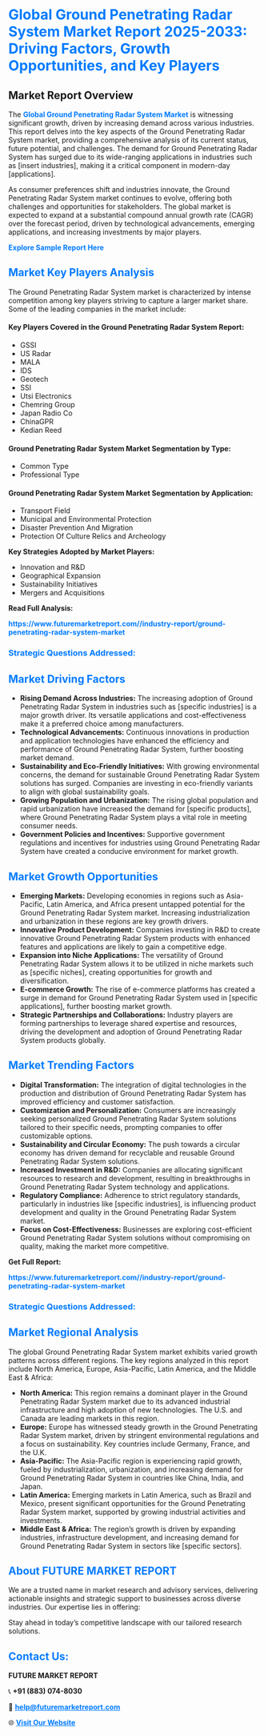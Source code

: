 <h1 style="color: #007BFF;">Global Ground Penetrating Radar System Market Report 2025-2033: Driving Factors, Growth Opportunities, and Key Players</h1>

<section id="overview">
<h2>Market Report Overview</h2>
<p>The <a href="https://www.futuremarketreport.com//industry-report/ground-penetrating-radar-system-market" style="color: #007BFF; text-decoration: none;"><strong>Global Ground Penetrating Radar System Market</strong></a> is witnessing significant growth, driven by increasing demand across various industries. This report delves into the key aspects of the Ground Penetrating Radar System market, providing a comprehensive analysis of its current status, future potential, and challenges. The demand for Ground Penetrating Radar System has surged due to its wide-ranging applications in industries such as [insert industries], making it a critical component in modern-day [applications].</p>
<p>As consumer preferences shift and industries innovate, the Ground Penetrating Radar System market continues to evolve, offering both challenges and opportunities for stakeholders. The global market is expected to expand at a substantial compound annual growth rate (CAGR) over the forecast period, driven by technological advancements, emerging applications, and increasing investments by major players.</p>
</section>

<section id="overview">
<p><a href="https://www.futuremarketreport.com//request-sample/reportId=83513" style="color: #007BFF; text-decoration: none;"><strong>Explore Sample Report Here</strong></a></p>
</section>

<section id="key-players">
<h2 style="color: #007BFF;">Market Key Players Analysis</h2>
<p>The Ground Penetrating Radar System market is characterized by intense competition among key players striving to capture a larger market share. Some of the leading companies in the market include:</p>
<h4>Key Players Covered in the Ground Penetrating Radar System Report:</h4>
<ul><li>GSSI</li><li>US Radar</li><li>MALA</li><li>IDS</li><li>Geotech</li><li>SSI</li><li>Utsi Electronics</li><li>Chemring Group</li><li>Japan Radio Co</li><li>ChinaGPR</li><li>Kedian Reed</li></ul>
<h4>Ground Penetrating Radar System Market Segmentation by Type:</h4>
<ul><li>Common Type</li><li>Professional Type</li></ul>

<h4>Ground Penetrating Radar System Market Segmentation by Application:</h4>
<ul><li>Transport Field</li><li>Municipal and Environmental Protection</li><li>Disaster Prevention And Migration</li><li>Protection Of Culture Relics and Archeology</li></ul>
<p><strong>Key Strategies Adopted by Market Players:</strong></p>
<ul>
<li>Innovation and R&D</li>
<li>Geographical Expansion</li>
<li>Sustainability Initiatives</li>
<li>Mergers and Acquisitions</li>
</ul>
</section>

<section>
<p><strong>Read Full Analysis: </strong></p><a href="https://www.futuremarketreport.com//industry-report/ground-penetrating-radar-system-market" style="color: #007BFF; text-decoration: none;"><strong>https://www.futuremarketreport.com//industry-report/ground-penetrating-radar-system-market</strong></a>
<h3 style="color: #007BFF;">Strategic Questions Addressed:</h3>
</section>

<section id="driving-factors">
<h2 style="color: #007BFF;">Market Driving Factors</h2>
<ul>
<li><strong>Rising Demand Across Industries:</strong> The increasing adoption of Ground Penetrating Radar System in industries such as [specific industries] is a major growth driver. Its versatile applications and cost-effectiveness make it a preferred choice among manufacturers.</li>
<li><strong>Technological Advancements:</strong> Continuous innovations in production and application technologies have enhanced the efficiency and performance of Ground Penetrating Radar System, further boosting market demand.</li>
<li><strong>Sustainability and Eco-Friendly Initiatives:</strong> With growing environmental concerns, the demand for sustainable Ground Penetrating Radar System solutions has surged. Companies are investing in eco-friendly variants to align with global sustainability goals.</li>
<li><strong>Growing Population and Urbanization:</strong> The rising global population and rapid urbanization have increased the demand for [specific products], where Ground Penetrating Radar System plays a vital role in meeting consumer needs.</li>
<li><strong>Government Policies and Incentives:</strong> Supportive government regulations and incentives for industries using Ground Penetrating Radar System have created a conducive environment for market growth.</li>
</ul>
</section>

<section id="growth-opportunities">
<h2 style="color: #007BFF;">Market Growth Opportunities</h2>
<ul>
<li><strong>Emerging Markets:</strong> Developing economies in regions such as Asia-Pacific, Latin America, and Africa present untapped potential for the Ground Penetrating Radar System market. Increasing industrialization and urbanization in these regions are key growth drivers.</li>
<li><strong>Innovative Product Development:</strong> Companies investing in R&D to create innovative Ground Penetrating Radar System products with enhanced features and applications are likely to gain a competitive edge.</li>
<li><strong>Expansion into Niche Applications:</strong> The versatility of Ground Penetrating Radar System allows it to be utilized in niche markets such as [specific niches], creating opportunities for growth and diversification.</li>
<li><strong>E-commerce Growth:</strong> The rise of e-commerce platforms has created a surge in demand for Ground Penetrating Radar System used in [specific applications], further boosting market growth.</li>
<li><strong>Strategic Partnerships and Collaborations:</strong> Industry players are forming partnerships to leverage shared expertise and resources, driving the development and adoption of Ground Penetrating Radar System products globally.</li>
</ul>
</section>

<section id="trending-factors">
<h2 style="color: #007BFF;">Market Trending Factors</h2>
<ul>
<li><strong>Digital Transformation:</strong> The integration of digital technologies in the production and distribution of Ground Penetrating Radar System has improved efficiency and customer satisfaction.</li>
<li><strong>Customization and Personalization:</strong> Consumers are increasingly seeking personalized Ground Penetrating Radar System solutions tailored to their specific needs, prompting companies to offer customizable options.</li>
<li><strong>Sustainability and Circular Economy:</strong> The push towards a circular economy has driven demand for recyclable and reusable Ground Penetrating Radar System solutions.</li>
<li><strong>Increased Investment in R&D:</strong> Companies are allocating significant resources to research and development, resulting in breakthroughs in Ground Penetrating Radar System technology and applications.</li>
<li><strong>Regulatory Compliance:</strong> Adherence to strict regulatory standards, particularly in industries like [specific industries], is influencing product development and quality in the Ground Penetrating Radar System market.</li>
<li><strong>Focus on Cost-Effectiveness:</strong> Businesses are exploring cost-efficient Ground Penetrating Radar System solutions without compromising on quality, making the market more competitive.</li>
</ul>
</section>

<section>
<p><strong>Get Full Report: </strong></p><a href="https://www.futuremarketreport.com//industry-report/ground-penetrating-radar-system-market" style="color: #007BFF; text-decoration: none;"><strong>https://www.futuremarketreport.com//industry-report/ground-penetrating-radar-system-market</strong></a>
<h3 style="color: #007BFF;">Strategic Questions Addressed:</h3>
</section>


<section id="regional-analysis">
<h2 style="color: #007BFF;">Market Regional Analysis</h2>
<p>The global Ground Penetrating Radar System market exhibits varied growth patterns across different regions. The key regions analyzed in this report include North America, Europe, Asia-Pacific, Latin America, and the Middle East & Africa:</p>
<ul>
<li><strong>North America:</strong> This region remains a dominant player in the Ground Penetrating Radar System market due to its advanced industrial infrastructure and high adoption of new technologies. The U.S. and Canada are leading markets in this region.</li>
<li><strong>Europe:</strong> Europe has witnessed steady growth in the Ground Penetrating Radar System market, driven by stringent environmental regulations and a focus on sustainability. Key countries include Germany, France, and the U.K.</li>
<li><strong>Asia-Pacific:</strong> The Asia-Pacific region is experiencing rapid growth, fueled by industrialization, urbanization, and increasing demand for Ground Penetrating Radar System in countries like China, India, and Japan.</li>
<li><strong>Latin America:</strong> Emerging markets in Latin America, such as Brazil and Mexico, present significant opportunities for the Ground Penetrating Radar System market, supported by growing industrial activities and investments.</li>
<li><strong>Middle East & Africa:</strong> The region’s growth is driven by expanding industries, infrastructure development, and increasing demand for Ground Penetrating Radar System in sectors like [specific sectors].</li>
</ul>
</section>

<footer>
<h2 style="color: #007BFF;">About FUTURE MARKET REPORT</h2>
<p>We are a trusted name in market research and advisory services, delivering actionable insights and strategic support to businesses across diverse industries. Our expertise lies in offering:</p>

<p>Stay ahead in today’s competitive landscape with our tailored research solutions.</p>

<h2 style="color: #007BFF;">Contact Us:</h2>
<p><strong>FUTURE MARKET REPORT</strong></p>
<p>📞 <strong>+91 (883) 074-8030</strong></p>
<p>📧 <strong><a href="mailto:help@futuremarketreport.com" style="color: #007BFF;">help@futuremarketreport.com</a></strong></p>
<p>🌐 <strong><a href="https://www.futuremarketreport.com/" style="color: #007BFF;">Visit Our Website</a></strong></p>
</footer>